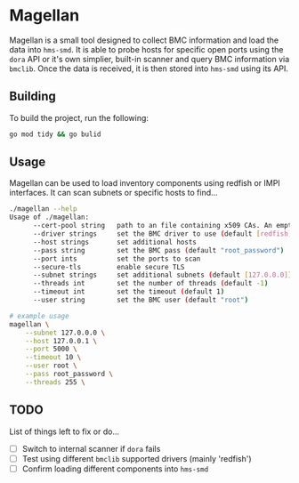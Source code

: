 # Magellan

Magellan is a small tool designed to collect BMC information and load the data
into `hms-smd`. It is able to probe hosts for specific open ports using the `dora`
API or it's own simplier, built-in scanner and query BMC information via `bmclib`.
Once the data is received, it is then stored into `hms-smd` using its API.

## Building

To build the project, run the following:

```bash
go mod tidy && go bulid
```

## Usage

Magellan can be used to load inventory components using redfish or IMPI interfaces.
It can scan subnets or specific hosts to find...

```bash
./magellan --help
Usage of ./magellan:
      --cert-pool string   path to an file containing x509 CAs. An empty string uses the system CAs. Only takes effect when --secure-tls=true
      --driver strings     set the BMC driver to use (default [redfish])
      --host strings       set additional hosts
      --pass string        set the BMC pass (default "root_password")
      --port ints          set the ports to scan
      --secure-tls         enable secure TLS
      --subnet strings     set additional subnets (default [127.0.0.0])
      --threads int        set the number of threads (default -1)
      --timeout int        set the timeout (default 1)
      --user string        set the BMC user (default "root")

# example usage
magellan \
    --subnet 127.0.0.0 \
    --host 127.0.0.1 \
    --port 5000 \
    --timeout 10 \
    --user root \
    --pass root_password \
    --threads 255 \
```

## TODO

List of things left to fix or do...

* [ ] Switch to internal scanner if `dora` fails
* [ ] Test using different `bmclib` supported drivers (mainly 'redfish')
* [ ] Confirm loading different components into `hms-smd`
